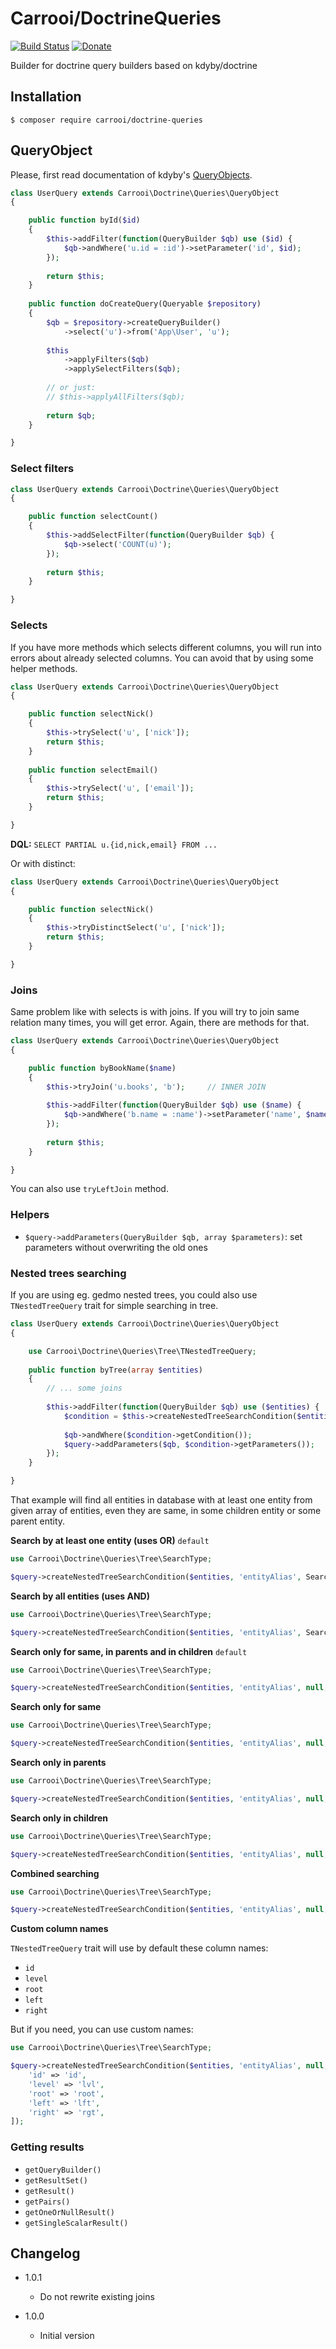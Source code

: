 # Carrooi/DoctrineQueries

[![Build Status](https://img.shields.io/travis/Carrooi/Doctrine-Queries.svg?style=flat-square)](https://travis-ci.org/Carrooi/Doctrine-Queries)
[![Donate](https://img.shields.io/badge/donate-PayPal-brightgreen.svg?style=flat-square)](https://www.paypal.com/cgi-bin/webscr?cmd=_s-xclick&hosted_button_id=F3SNC38XAUP56)

Builder for doctrine query builders based on kdyby/doctrine

## Installation

```
$ composer require carrooi/doctrine-queries
```

## QueryObject

Please, first read documentation of kdyby's [QueryObjects](https://github.com/Kdyby/Doctrine/blob/master/docs/en/resultset.md#queryobject).

```php
class UserQuery extends Carrooi\Doctrine\Queries\QueryObject
{

	public function byId($id)
	{
		$this->addFilter(function(QueryBuilder $qb) use ($id) {
			$qb->andWhere('u.id = :id')->setParameter('id', $id);
		});
		
		return $this;
	}
	
	public function doCreateQuery(Queryable $repository)
	{
		$qb = $repository->createQueryBuilder()
			->select('u')->from('App\User', 'u');
			
		$this
			->applyFilters($qb)
			->applySelectFilters($qb);
			
		// or just:
		// $this->applyAllFilters($qb);
		
		return $qb;
	}

}
```

### Select filters

```php
class UserQuery extends Carrooi\Doctrine\Queries\QueryObject
{

	public function selectCount()
	{
		$this->addSelectFilter(function(QueryBuilder $qb) {
			$qb->select('COUNT(u)');
		});
		
		return $this;
	}

}
```

### Selects

If you have more methods which selects different columns, you will run into errors about already selected columns. 
You can avoid that by using some helper methods.

```php
class UserQuery extends Carrooi\Doctrine\Queries\QueryObject
{

	public function selectNick()
	{
		$this->trySelect('u', ['nick']);
		return $this;
	}
	
	public function selectEmail()
	{
		$this->trySelect('u', ['email']);
		return $this;
	}

}
```

**DQL:** `SELECT PARTIAL u.{id,nick,email} FROM ...`

Or with distinct:

```php
class UserQuery extends Carrooi\Doctrine\Queries\QueryObject
{

	public function selectNick()
	{
		$this->tryDistinctSelect('u', ['nick']);
		return $this;
	}

}
```

### Joins

Same problem like with selects is with joins. If you will try to join same relation many times, you will get error.
Again, there are methods for that.

```php
class UserQuery extends Carrooi\Doctrine\Queries\QueryObject
{

	public function byBookName($name)
	{
		$this->tryJoin('u.books', 'b');		// INNER JOIN
		
		$this->addFilter(function(QueryBuilder $qb) use ($name) {
			$qb->andWhere('b.name = :name')->setParameter('name', $name);
		});
		
		return $this;
	}

}
```

You can also use `tryLeftJoin` method.

### Helpers

* `$query->addParameters(QueryBuilder $qb, array $parameters)`: set parameters without overwriting the old ones

### Nested trees searching

If you are using eg. gedmo nested trees, you could also use `TNestedTreeQuery` trait for simple searching in tree.

```php
class UserQuery extends Carrooi\Doctrine\Queries\QueryObject
{

	use Carrooi\Doctrine\Queries\Tree\TNestedTreeQuery;
	
	public function byTree(array $entities)
	{
		// ... some joins
		
		$this->addFilter(function(QueryBuilder $qb) use ($entities) {
			$condition = $this->createNestedTreeSearchCondition($entities, 'entityAlias');
			
			$qb->andWhere($condition->getCondition());
            $query->addParameters($qb, $condition->getParameters());
		});
	}

}
```

That example will find all entities in database with at least one entity from given array of entities, even they are 
same, in some children entity or some parent entity.

**Search by at least one entity (uses OR)** `default`

```php
use Carrooi\Doctrine\Queries\Tree\SearchType;

$query->createNestedTreeSearchCondition($entities, 'entityAlias', SearchType::CONDITION_OR);
```

**Search by all entities (uses AND)**

```php
use Carrooi\Doctrine\Queries\Tree\SearchType;

$query->createNestedTreeSearchCondition($entities, 'entityAlias', SearchType::CONDITION_AND);
```

**Search only for same, in parents and in children** `default`

```php
use Carrooi\Doctrine\Queries\Tree\SearchType;

$query->createNestedTreeSearchCondition($entities, 'entityAlias', null, SearchType::SEARCH_EVERYWHERE);
```

**Search only for same**

```php
use Carrooi\Doctrine\Queries\Tree\SearchType;

$query->createNestedTreeSearchCondition($entities, 'entityAlias', null, SearchType::SEARCH_FOR_SAME);
```

**Search only in parents**

```php
use Carrooi\Doctrine\Queries\Tree\SearchType;

$query->createNestedTreeSearchCondition($entities, 'entityAlias', null, SearchType::SEARCH_IN_PARENTS);
```

**Search only in children**

```php
use Carrooi\Doctrine\Queries\Tree\SearchType;

$query->createNestedTreeSearchCondition($entities, 'entityAlias', null, SearchType::SEARCH_IN_CHILDREN);
```

**Combined searching**

```php
use Carrooi\Doctrine\Queries\Tree\SearchType;

$query->createNestedTreeSearchCondition($entities, 'entityAlias', null, SearchType::SEARCH_IN_PARENTS | SearchType::SEARCH_IN_CHILDREN);
```

**Custom column names**

`TNestedTreeQuery` trait will use by default these column names:

* `id`
* `level`
* `root`
* `left`
* `right`

But if you need, you can use custom names:

```php
use Carrooi\Doctrine\Queries\Tree\SearchType;

$query->createNestedTreeSearchCondition($entities, 'entityAlias', null, null, [
	'id' => 'id',
	'level' => 'lvl',
	'root' => 'root',
	'left' => 'lft',
	'right' => 'rgt',
]);
```

### Getting results

* `getQueryBuilder()`
* `getResultSet()`
* `getResult()`
* `getPairs()`
* `getOneOrNullResult()`
* `getSingleScalarResult()`

## Changelog

* 1.0.1
	+ Do not rewrite existing joins

* 1.0.0
	+ Initial version
